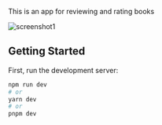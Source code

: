 This is an app for reviewing and rating books

![screenshot1](https://github.com/NoorEid17/bookworm-frontend/assets/52053507/0fa5578a-2a03-4537-b4ba-3add5b942ad3)

## Getting Started

First, run the development server:

```bash
npm run dev
# or
yarn dev
# or
pnpm dev
```
